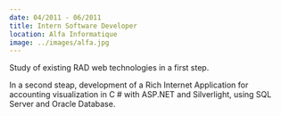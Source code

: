 ```yaml
---
date: 04/2011 - 06/2011
title: Intern Software Developer
location: Alfa Informatique
image: ../images/alfa.jpg
---
```

Study of existing RAD web technologies in a first step.

In a second steap, development of a Rich Internet Application for accounting visualization in C # with ASP.NET and Silverlight, using SQL Server and Oracle Database.